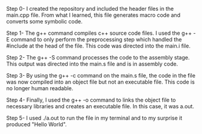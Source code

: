 Step 0- I created the repository and included the header files in the main.cpp file.
From what I learned, this file generates macro code and converts some symbolic code.

Step 1- The g++ command compiles c++ source code files. I used the g++ -E command to 
only perform the preprocessing step which handled the #include at the head of 
the file. This code was directed into the main.i file.

Step 2- The g++ -S command processes the code to the assembly stage. This output
was directed into the main.s file and is in assembly code.

Step 3- By using the g++ -c command on the main.s file, the code in the file
was now compiled into an object file but not an executable file. This code is no
longer human readable.

Step 4- Finally, I used the g++ -o command to links the object file to 
necessary libraries and creates an executable file. In this case, it was a.out.

Step 5- I used ./a.out to run the file in my terminal and to my surprise
it produced "Hello World".

